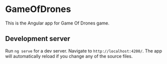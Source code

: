 # GameOfDrones

This is the Angular app for Game Of Drones game.

## Development server

Run `ng serve` for a dev server. Navigate to `http://localhost:4200/`. The app will automatically reload if you change any of the source files.
